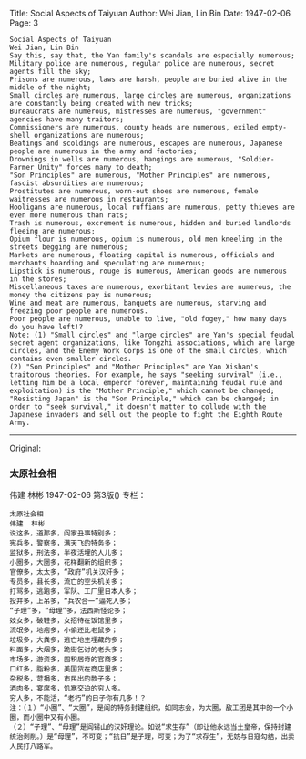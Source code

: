 Title: Social Aspects of Taiyuan
Author: Wei Jian, Lin Bin
Date: 1947-02-06
Page: 3

    Social Aspects of Taiyuan
    Wei Jian, Lin Bin
    Say this, say that, the Yan family's scandals are especially numerous;
    Military police are numerous, regular police are numerous, secret agents fill the sky;
    Prisons are numerous, laws are harsh, people are buried alive in the middle of the night;
    Small circles are numerous, large circles are numerous, organizations are constantly being created with new tricks;
    Bureaucrats are numerous, mistresses are numerous, "government" agencies have many traitors;
    Commissioners are numerous, county heads are numerous, exiled empty-shell organizations are numerous;
    Beatings and scoldings are numerous, escapes are numerous, Japanese people are numerous in the army and factories;
    Drownings in wells are numerous, hangings are numerous, "Soldier-Farmer Unity" forces many to death;
    "Son Principles" are numerous, "Mother Principles" are numerous, fascist absurdities are numerous;
    Prostitutes are numerous, worn-out shoes are numerous, female waitresses are numerous in restaurants;
    Hooligans are numerous, local ruffians are numerous, petty thieves are even more numerous than rats;
    Trash is numerous, excrement is numerous, hidden and buried landlords fleeing are numerous;
    Opium flour is numerous, opium is numerous, old men kneeling in the streets begging are numerous;
    Markets are numerous, floating capital is numerous, officials and merchants hoarding and speculating are numerous;
    Lipstick is numerous, rouge is numerous, American goods are numerous in the stores;
    Miscellaneous taxes are numerous, exorbitant levies are numerous, the money the citizens pay is numerous;
    Wine and meat are numerous, banquets are numerous, starving and freezing poor people are numerous.
    Poor people are numerous, unable to live, "old fogey," how many days do you have left!?
    Note: (1) "Small circles" and "large circles" are Yan's special feudal secret agent organizations, like Tongzhi associations, which are large circles, and the Enemy Work Corps is one of the small circles, which contains even smaller circles.
    (2) "Son Principles" and "Mother Principles" are Yan Xishan's traitorous theories. For example, he says "seeking survival" (i.e., letting him be a local emperor forever, maintaining feudal rule and exploitation) is the "Mother Principle," which cannot be changed; "Resisting Japan" is the "Son Principle," which can be changed; in order to "seek survival," it doesn't matter to collude with the Japanese invaders and sell out the people to fight the Eighth Route Army.



<hr /> 

Original: 


### 太原社会相
伟建  林彬
1947-02-06
第3版()
专栏：

    太原社会相
    伟建  林彬
    说这多，道那多，阎家丑事特别多；
    宪兵多，警察多，满天飞的特务多；
    监狱多，刑法多，半夜活埋的人儿多；
    小圈多，大圈多，花样翻新的组织多；
    官僚多，太太多，“政府”机关汉奸多；
    专员多，县长多，流亡的空头机关多；
    打骂多，逃跑多，军队、工厂里日本人多；
    投井多，上吊多，“兵农合一”逼死人多；
    “子理”多，“母理”多，法西斯怪论多；
    妓女多，破鞋多，女招待在饭馆里多；
    流氓多，地痞多，小偷还比老鼠多；
    垃圾多，大粪多，逃亡地主埋藏的多；
    料面多，大烟多，跪街乞讨的老头多；
    市场多，游资多，囤积居奇的官商多；
    口红多，脂粉多，美国货在商店里多；
    杂税多，苛捐多，市民出的款子多；
    酒肉多，宴席多，饥寒交迫的穷人多。
    穷人多，不能活，“老朽”的日子你有几多！？
    注：（１）“小圈”、“大圈”，是阎的特务封建组织，如同志会，为大圈，敌工团是其中的一个小圈，而小圈中又有小圈。
    （２）“子理”、“母理”是阎锡山的汉奸理论。如说“求生存”（即让他永远当土皇帝，保持封建统治剥削。）是“母理”，不可变；“抗日”是子理，可变；为了“求存生”，无妨与日寇勾结，出卖人民打八路军。
